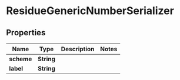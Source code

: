 
# ResidueGenericNumberSerializer

## Properties
Name | Type | Description | Notes
------------ | ------------- | ------------- | -------------
**scheme** | **String** |  | 
**label** | **String** |  | 



